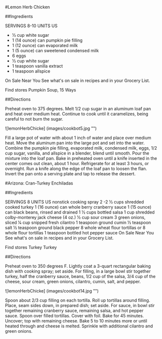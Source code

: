 #Lemon Herb Chicken

##Ingredients

SERVINGS 8-10 UNITS US

* 1⁄2 cup white sugar
* 1 (14 ounce) can pumpkin pie filling
* 1 (12 ounce) can evaporated milk
* 1 (5 ounce) can sweetened condensed milk
* 6 eggs
* 1⁄2 cup white sugar
* 1 teaspoon vanilla extract
* 1 teaspoon allspice

On Sale Near You See what's on sale in recipes and in your Grocery List.

Find stores
Pumpkin Soup, 15 Ways

##Directions

Preheat oven to 375 degrees. Melt 1/2 cup sugar in an aluminum loaf pan and heat over medium heat. Continue to cook until it caramelizes, being careful to not burn the sugar.

![lemonHerbChicke] (images/cookbot5.jpg "")

Fill a large pot of water with about 1 inch of water and place over medium heat. Move the aluminum pan into the large pot and set into the water.
Combine the pumpkin pie filling, evaporated milk, condensed milk, eggs, 1/2 cup sugar, vanilla, and allspice in a blender, blend until smooth. Pour the mixture into the loaf pan.
Bake in preheated oven until a knife inserted in the center comes out clean, about 1 hour. Refrigerate for at least 3 hours, or overnight.
Run a knife along the edge of the loaf pan to loosen the flan. Invert the pan onto a serving plate and tap to release the dessert.

#Arizona: Cran-Turkey Enchiladas

##Ingredients 

SERVINGS 8 UNITS US
nonstick cooking spray
2 -2 1⁄2 cups shredded cooked turkey
1 (16 ounce) can whole berry cranberry sauce
1 (15 ounce) can black beans, rinsed and drained
1 1⁄2 cups bottled salsa
1 cup shredded colby-monterey jack cheese (4 oz.)
1⁄2 cup sour cream
3 green onions, sliced
1⁄4 cup snipped fresh cilantro
1 teaspoon ground cumin
1⁄2 teaspoon salt
1⁄2 teaspoon ground black pepper
8 whole wheat flour tortillas or 8 whole flour tortillas
1 teaspoon bottled hot pepper sauce
On Sale Near You
See what's on sale in recipes and in your Grocery List.

Find stores
 Turkey
Turkey

##Directions

Preheat oven to 350 degrees F. Lightly coat a 3-quart rectangular baking dish with cooking spray; set aside.
For filling, in a large bowl stir together turkey, half the cranberry sauce, beans, 1/2 cup of the salsa, 3/4 cup of the cheese, sour cream, green onions, cilantro, cumin, salt, and pepper.

![lemonHerbChicke] (images/cookbot14.jpg "")

Spoon about 2/3 cup filling on each tortilla. Roll up tortillas around filling. Place, seam sides down, in prepared dish; set aside.
For sauce, in bowl stir together remaining cranberry sauce, remaining salsa, and hot pepper sauce. Spoon over filled tortillas. Cover with foil. Bake for 45 minutes. Uncover; top with remaining cheese. Bake 5 to 10 minutes more or until heated through and cheese is melted. Sprinkle with additional cilantro and green onions.
